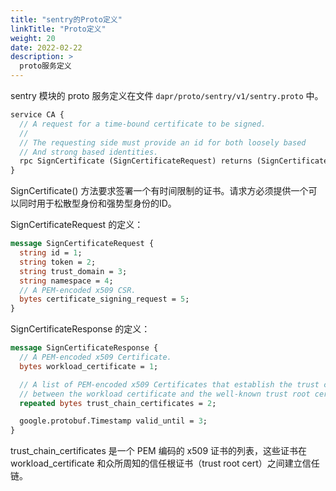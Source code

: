 ```yaml
---
title: "sentry的Proto定义"
linkTitle: "Proto定义"
weight: 20
date: 2022-02-22
description: >
  proto服务定义
---
```




sentry 模块的 proto 服务定义在文件 `dapr/proto/sentry/v1/sentry.proto` 中。



```protobuf
service CA {
  // A request for a time-bound certificate to be signed.
  //
  // The requesting side must provide an id for both loosely based
  // And strong based identities.
  rpc SignCertificate (SignCertificateRequest) returns (SignCertificateResponse) {}
}
```

SignCertificate() 方法要求签署一个有时间限制的证书。请求方必须提供一个可以同时用于松散型身份和强势型身份的ID。

SignCertificateRequest 的定义：

```protobuf
message SignCertificateRequest {
  string id = 1;
  string token = 2;
  string trust_domain = 3;
  string namespace = 4;
  // A PEM-encoded x509 CSR.
  bytes certificate_signing_request = 5;
}
```

SignCertificateResponse 的定义：

```protobuf
message SignCertificateResponse {
  // A PEM-encoded x509 Certificate.
  bytes workload_certificate = 1;

  // A list of PEM-encoded x509 Certificates that establish the trust chain
  // between the workload certificate and the well-known trust root cert.
  repeated bytes trust_chain_certificates = 2;

  google.protobuf.Timestamp valid_until = 3;
}
```



trust_chain_certificates 是一个 PEM 编码的 x509 证书的列表，这些证书在 workload_certificate 和众所周知的信任根证书（trust root cert）之间建立信任链。
